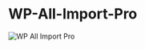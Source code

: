 # WP-All-Import-Pro
![WP All Import Pro](https://github.com/user-attachments/assets/eac7b505-c9c2-4729-bfad-9a43e3e06b17)
